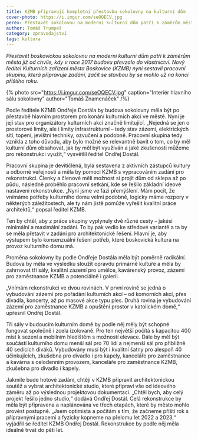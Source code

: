 ```yaml
---
title: KZMB připravují kompletní přestavbu sokolovny na kulturní dům
cover-photo: https://i.imgur.com/seOQECV.jpg
perex: Přestavět sokolovnu na moderní kulturní dům patří k záměrům města od chvíle, kdy budovu převzalo. Nyní vznikla pracovní skupina, která připravuje zadání, začít se stavbou by se mohlo už na konci příštího roku.
author: Tomáš Trumpeš
category: zpravodajství
tags: kultura
---
```


*Přestavět boskovickou sokolovnu na moderní kulturní dům patří k záměrům města již od chvíle, kdy v roce 2017 budovu převzalo do vlastnictví. Nový ředitel Kulturních zařízení města Boskovice (KZMB) nyní sestavil pracovní skupinu, která připravuje zadání, začít se stavbou by se mohlo už na konci příštího roku.*

{% photo src="https://i.imgur.com/seOQECV.jpg" caption="Interiér hlavního sálu sokolovny" author="Tomáš Znamenáček" /%}

Podle ředitele KZMB Ondřeje Dostála by budova sokolovny měla být po přestavbě hlavním prostorem pro konání kulturních akcí ve městě. Nyní je její stav pro organizátory kulturních akcí značně limitující. „Nejedná se jen o prostorové limity, ale i limity infrastrukturní – tedy stav zázemí, elektrických sítí, topení, jevištní techniky, ozvučení a podobně. Pracovní skupina tedy vznikla z toho důvodu, aby bylo možné se relevantně bavit o tom, co by měl kulturní dům obsahovat, jak by měl být využíván a jaké zkušenosti můžeme pro rekonstrukci využít,“ vysvětlil ředitel Ondřej Dostál.

Pracovní skupina je devítičlená, byla sestavena z aktivních zástupců kultury a odborné veřejnosti a měla by pomoci KZMB s vypracováním zadání pro rekonstrukci. Členky a členové měli možnost si projít dům od sklepa až po půdu, následně proběhlo pracovní setkání, kde se řešilo základní ideové nastavení rekonstrukce. „Nyní jsme ve fázi přemýšlení. Mám pocit, že vnímáme potřeby kulturního domu velmi podobně, logicky máme rozpory v některých záležitostech, ale ty nám jistě pomůže vyřešit kvalitní práce architektů,“ popsal ředitel KZMB.

Ten by chtěl, aby z práce skupiny vyplynuly dvě různé cesty – jakési minimální a maximální zadání. To by pak vedlo ke středové variantě a ta by se měla přetavit v zadání pro architektonické řešení. Hlavní je, aby výstupem bylo konsenzuální řešení potřeb, které boskovická kultura na provoz kulturního domu má.

Proměna sokolovny by podle Ondřeje Dostála měla být poměrně radikální. Budova by měla ve výsledku sloužit opravdu primárně kultuře a měla by zahrnovat tři sály, kvalitní zázemí pro umělce, kavárenský provoz, zázemí pro zaměstnance KZMB a potenciálně i galerii.

„Vnímám rekonstrukci ve dvou rovinách. V první rovině se jedná o vybudování zázemí pro pořádání kulturních akcí – od komorních akcí, přes divadla, koncerty, až po masové akce typu ples. Druhá rovina je vybudování zázemí pro zaměstnance KZMB a opuštění prostor v katolickém domě,“ upřesnil Ondřej Dostál.

Tři sály v budoucím kulturním domě by podle něj měly být schopné fungovat společně i zcela izolovaně. Pro ten největší počítá s kapacitou 400 míst k sezení a mobilním hledištěm s možností elevace. Dále by měl být součástí kulturního domu menší sál pro 70 lidí a nejmenší sál pro přibližně 40 sedících diváků. Vybudovány musí být i kvalitní šatny pro alespoň 40 účinkujících, zkušebna pro divadlo i pro kapely, kanceláře pro zaměstnance a kavárna s celodenním provozem, kanceláře pro zaměstnance KZMB, zkušebna pro divadlo i kapely.

Jakmile bude hotové zadání, chtějí v KZMB připravit architektonickou soutěž a vybrat architektonické studio, které připraví vše od ideového záměru až po výslednou projektovou dokumentaci. „Chtěl bych, aby celý projekt řešilo jedno studio,“ dodává Ondřej Dostál. Celá rekonstrukce by měla být připravena a naplánována ve třech etapách, které by město mohlo provést postupně. „Jsem optimista a počítám s tím, že začneme příští rok s přípravnými pracemi a fyzicky kopneme na přelomu let 2022 a 2023,“ vyjádřil se ředitel KZMB Ondřej Dostál. Rekonstrukce by podle něj měla ideálně trvat do pěti let.
